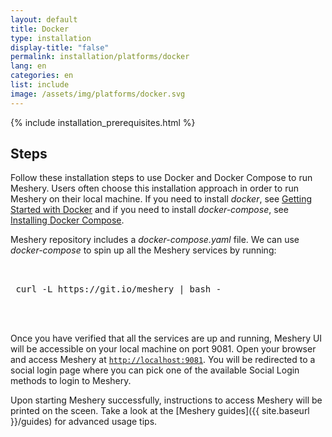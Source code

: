 ```yaml
---
layout: default
title: Docker
type: installation
display-title: "false"
permalink: installation/platforms/docker
lang: en
categories: en
list: include
image: /assets/img/platforms/docker.svg
---
```


{% include installation_prerequisites.html %}

## Steps

Follow these installation steps to use Docker and Docker Compose to run Meshery. Users often choose this installation approach in order to run Meshery on their local machine. If you need to install *docker*, see [Getting Started with Docker](https://docs.docker.com/get-started/) and if you need to install *docker-compose*, see [Installing Docker Compose](https://docs.docker.com/compose/install/). 

Meshery repository includes a *docker-compose.yaml* file. We can use *docker-compose* to spin up all the Meshery services by running:

 <pre class="codeblock-pre">
 <div class="codeblock"><div class="clipboardjs">
 curl -L https://git.io/meshery | bash -
 </div></div>
 </pre>


Once you have verified that all the services are up and running, Meshery UI will be accessible on your local machine on port 9081. Open your browser and access Meshery at [`http://localhost:9081`](http://localhost:9081).
You will be redirected to a social login page where you can pick one of the available Social Login methods to login to Meshery.

Upon starting Meshery successfully, instructions to access Meshery will be printed on the sceen. Take a look at the [Meshery guides]({{ site.baseurl }}/guides) for advanced usage tips.
